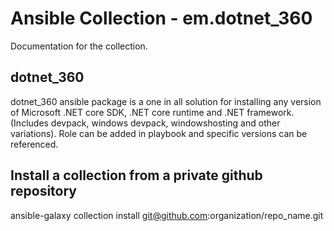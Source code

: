 # Ansible Collection - em.dotnet_360

Documentation for the collection.

## dotnet_360 
<p> 
dotnet_360 ansible package is a one in all solution for installing any version of Microsoft .NET core SDK, .NET core runtime and .NET framework.
(Includes devpack, windows devpack, windowshosting and other variations).
Role can be added in playbook and specific versions can be referenced. </p>

## Install a collection from a private github repository
ansible-galaxy collection install git@github.com:organization/repo_name.git
